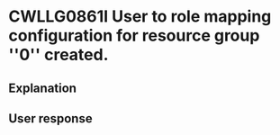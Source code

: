 # CWLLG0861I User to role mapping configuration for resource group ''0'' created.

## Explanation

## User response